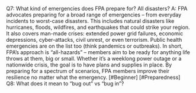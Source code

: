 Q7: What kind of emergencies does FPA prepare for? All disasters?
A: FPA advocates preparing for a broad range of emergencies – from everyday incidents to worst-case disasters. This includes natural disasters like hurricanes, floods, wildfires, and earthquakes that could strike your region. It also covers man-made crises: extended power grid failures, economic depressions, cyber-attacks, civil unrest, or even terrorism. Public health emergencies are on the list too (think pandemics or outbreaks). In short, FPA’s approach is “all-hazards” – members aim to be ready for anything life throws at them, big or small. Whether it’s a weeklong power outage or a nationwide crisis, the goal is to have plans and supplies in place. By preparing for a spectrum of scenarios, FPA members improve their resilience no matter what the emergency. [#Beginner] [#Preparedness]  
Q8: What does it mean to “bug out” vs “bug in”?